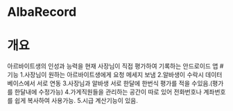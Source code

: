 # AlbaRecord
# 개요
아르바이트생의 인성과 능력을 현재 사장님이 직접 평가하여 기록하는 안드로이드 앱
#기능
1.사장님이 원하는 아르바이트생에게 요청 메세지 보냄
2.알바생이 수락시 데이터베이스에서 서로 연동
3.사장님과 알바생 서로 한달에 한번식 평가를 적을 수있음.(평가를 한달내에 수정가능)
4.가게직원들을 관리하는 공간이 따로 있어 전화번호나 계좌번호를 쉽게 복사하여 사용가능.
5.시급 계산기능이 있음.

